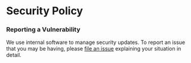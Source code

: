 # Security Policy

### Reporting a Vulnerability

We use internal software to manage security updates. To report an issue that you may be having, please [file an issue](https://github.com/pluralsight/design-system/issues/new?assignees=&labels=bug%2Cneeds+triage&template=bug.yml&title=%5BBug%3F%5D%3A+) explaining your situation in detail.
